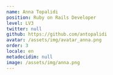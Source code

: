```yaml
---
name: Anna Topalidi
position: Ruby on Rails Developer
level: LV3
twitter: null
github: https://github.com/antopalidi
avatar: /assets/img/avatar_anna.png
order: 3
locale: en
metadecidim: null
image: /assets/img/anna.png
---
```

